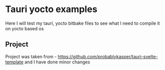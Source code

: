 # Tauri yocto examples
Here I will test my tauri, yocto bitbake files to see what I need to compile it on yocto based os



## Project
Project was taken from - https://github.com/probablykasper/tauri-svelte-template and I have done minor changes

